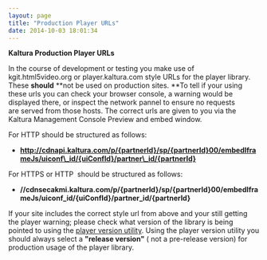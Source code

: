 ```yaml
---
layout: page
title: "Production Player URLs"
date: 2014-10-03 18:01:34
---
```


**Kaltura Production Player URLs**

In the course of development or testing you make use of kgit.html5video.org or player.kaltura.com style URLs for the player library. These **should** **not be used on production sites. **To tell if your using these urls you can check your browser console, a warning would be displayed there, or inspect the network pannel to ensure no requests are served from those hosts. The correct urls are given to you via the Kaltura Management Console Preview and embed window. 

For HTTP should be structured as follows: 

*   **http://cdnapi.kaltura.com/p/{partnerId}/sp/{partnerId}00/embedIframeJs/uiconf\_id/{uiConfId}/partner\_id/{partnerId}**

For HTTPS or HTTP  should be structured as follows: 

*   **//cdnsecakmi.kaltura.com/p/{partnerId}/sp/{partnerId}00/embedIframeJs/uiconf\_id/{uiConfId}/partner\_id/{partnerId}**

If your site includes the correct style url from above and your still getting the player warning; please check what version of the library is being pointed to using the [player version utility][1]. Using the player version utility you should always select a **"release version"** ( not a pre-release version) for production usage of the player library. 

 [1]: http://player.kaltura.com/kWidget/tests/PlayerVersionUtility.html "player version utility"